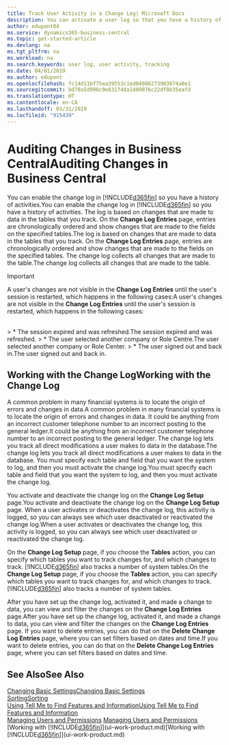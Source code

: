 ```yaml
---
title: Track User Activity in a Change Log| Microsoft Docs
description: You can activate a user log so that you have a history of any changes made to data in tracked tables.
author: edupont04
ms.service: dynamics365-business-central
ms.topic: get-started-article
ms.devlang: na
ms.tgt_pltfrm: na
ms.workload: na
ms.search.keywords: user log, user activity, tracking
ms.date: 04/01/2019
ms.author: edupont
ms.openlocfilehash: fc14d11bf75ea39553c1ed04986273903874a0e1
ms.sourcegitcommit: bd78a5d990c9e83174da1409076c22df8b35eafd
ms.translationtype: HT
ms.contentlocale: en-CA
ms.lasthandoff: 03/31/2019
ms.locfileid: "915439"
---
```

# <a name="auditing-changes-in-business-central"></a><span data-ttu-id="fd1d3-103">Auditing Changes in Business Central</span><span class="sxs-lookup"><span data-stu-id="fd1d3-103">Auditing Changes in Business Central</span></span>

<span data-ttu-id="fd1d3-104">You can enable the change log in [!INCLUDE[d365fin](includes/d365fin_md.md)] so you have a history of activities.</span><span class="sxs-lookup"><span data-stu-id="fd1d3-104">You can enable the change log in [!INCLUDE[d365fin](includes/d365fin_md.md)] so you have a history of activities.</span></span> <span data-ttu-id="fd1d3-105">The log is based on changes that are made to data in the tables that you track. On the **Change Log Entries** page, entries are chronologically ordered and show changes that are made to the fields on the specified tables.</span><span class="sxs-lookup"><span data-stu-id="fd1d3-105">The log is based on changes that are made to data in the tables that you track. On the **Change Log Entries** page, entries are chronologically ordered and show changes that are made to the fields on the specified tables.</span></span> <span data-ttu-id="fd1d3-106">The change log collects all changes that are made to the table.</span><span class="sxs-lookup"><span data-stu-id="fd1d3-106">The change log collects all changes that are made to the table.</span></span>

> [!Important]
> <span data-ttu-id="fd1d3-107">A user's changes are not visible in the **Change Log Entries** until the user's session is restarted, which happens in the following cases:</span><span class="sxs-lookup"><span data-stu-id="fd1d3-107">A user's changes are not visible in the **Change Log Entries** until the user's session is restarted, which happens in the following cases:</span></span>
<br />
> * <span data-ttu-id="fd1d3-108">The session expired and was refreshed.</span><span class="sxs-lookup"><span data-stu-id="fd1d3-108">The session expired and was refreshed.</span></span>
> * <span data-ttu-id="fd1d3-109">The user selected another company or Role Centre.</span><span class="sxs-lookup"><span data-stu-id="fd1d3-109">The user selected another company or Role Center.</span></span>
> * <span data-ttu-id="fd1d3-110">The user signed out and back in.</span><span class="sxs-lookup"><span data-stu-id="fd1d3-110">The user signed out and back in.</span></span>

## <a name="working-with-the-change-log"></a><span data-ttu-id="fd1d3-111">Working with the Change Log</span><span class="sxs-lookup"><span data-stu-id="fd1d3-111">Working with the Change Log</span></span>

<span data-ttu-id="fd1d3-112">A common problem in many financial systems is to locate the origin of errors and changes in data.</span><span class="sxs-lookup"><span data-stu-id="fd1d3-112">A common problem in many financial systems is to locate the origin of errors and changes in data.</span></span> <span data-ttu-id="fd1d3-113">It could be anything from an incorrect customer telephone number to an incorrect posting to the general ledger.</span><span class="sxs-lookup"><span data-stu-id="fd1d3-113">It could be anything from an incorrect customer telephone number to an incorrect posting to the general ledger.</span></span> <span data-ttu-id="fd1d3-114">The change log lets you track all direct modifications a user makes to data in the database.</span><span class="sxs-lookup"><span data-stu-id="fd1d3-114">The change log lets you track all direct modifications a user makes to data in the database.</span></span> <span data-ttu-id="fd1d3-115">You must specify each table and field that you want the system to log, and then you must activate the change log.</span><span class="sxs-lookup"><span data-stu-id="fd1d3-115">You must specify each table and field that you want the system to log, and then you must activate the change log.</span></span>  

<span data-ttu-id="fd1d3-116">You activate and deactivate the change log on the **Change Log Setup** page.</span><span class="sxs-lookup"><span data-stu-id="fd1d3-116">You activate and deactivate the change log on the **Change Log Setup** page.</span></span> <span data-ttu-id="fd1d3-117">When a user activates or deactivates the change log, this activity is logged, so you can always see which user deactivated or reactivated the change log.</span><span class="sxs-lookup"><span data-stu-id="fd1d3-117">When a user activates or deactivates the change log, this activity is logged, so you can always see which user deactivated or reactivated the change log.</span></span>

<span data-ttu-id="fd1d3-118">On the **Change Log Setup** page, if you choose the **Tables** action, you can specify which tables you want to track changes for, and which changes to track. [!INCLUDE[d365fin](includes/d365fin_md.md)] also tracks a number of system tables.</span><span class="sxs-lookup"><span data-stu-id="fd1d3-118">On the **Change Log Setup** page, if you choose the **Tables** action, you can specify which tables you want to track changes for, and which changes to track. [!INCLUDE[d365fin](includes/d365fin_md.md)] also tracks a number of system tables.</span></span>

<span data-ttu-id="fd1d3-119">After you have set up the change log, activated it, and made a change to data, you can view and filter the changes on the **Change Log Entries** page.</span><span class="sxs-lookup"><span data-stu-id="fd1d3-119">After you have set up the change log, activated it, and made a change to data, you can view and filter the changes on the **Change Log Entries** page.</span></span> <span data-ttu-id="fd1d3-120">If you want to delete entries, you can do that on the **Delete Change Log Entries** page, where you can set filters based on dates and time.</span><span class="sxs-lookup"><span data-stu-id="fd1d3-120">If you want to delete entries, you can do that on the **Delete Change Log Entries** page, where you can set filters based on dates and time.</span></span>  

## <a name="see-also"></a><span data-ttu-id="fd1d3-121">See Also</span><span class="sxs-lookup"><span data-stu-id="fd1d3-121">See Also</span></span>
[<span data-ttu-id="fd1d3-122">Changing Basic Settings</span><span class="sxs-lookup"><span data-stu-id="fd1d3-122">Changing Basic Settings</span></span>](ui-change-basic-settings.md)  
[<span data-ttu-id="fd1d3-123">Sorting</span><span class="sxs-lookup"><span data-stu-id="fd1d3-123">Sorting</span></span>](ui-sorting.md)  
[<span data-ttu-id="fd1d3-124">Using Tell Me to Find Features and Information</span><span class="sxs-lookup"><span data-stu-id="fd1d3-124">Using Tell Me to Find Features and Information</span></span>](ui-search.md)  
<span data-ttu-id="fd1d3-125">[Managing Users and Permissions](ui-how-users-permissions.md)  </span><span class="sxs-lookup"><span data-stu-id="fd1d3-125">[Managing Users and Permissions](ui-how-users-permissions.md)  </span></span>  
<span data-ttu-id="fd1d3-126">[Working with [!INCLUDE[d365fin](includes/d365fin_md.md)]](ui-work-product.md)</span><span class="sxs-lookup"><span data-stu-id="fd1d3-126">[Working with [!INCLUDE[d365fin](includes/d365fin_md.md)]](ui-work-product.md)</span></span>  
